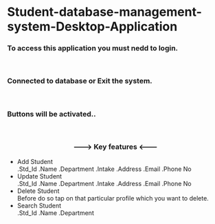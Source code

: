 # Student-database-management-system-Desktop-Application
<h3>To access this application you must nedd to login.</h3> <br>
<h3>Connected to database or Exit the system.</h3> <br>
<h3>Buttons will be activated..</h3> <br>
<h3 align="center">---> Key features <---</h3>
<ul>
<li>Add Student</li>
  .Std_Id
  .Name
  .Department
  .Intake
  .Address
  .Email
  .Phone No
<li>Update Student</li>
  .Std_Id
  .Name
  .Department
  .Intake
  .Address
  .Email
  .Phone No
<li>Delete Student</li>
  Before do so tap on that particular profile which you want to delete.
<li>Search Student</li>
  .Std_Id
  .Name
  .Department
</ul>
